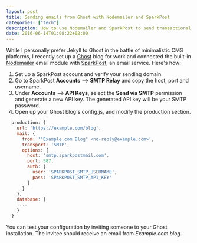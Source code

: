 ```yaml
---
layout: post
title: Sending emails from Ghost with Nodemailer and SparkPost
categories: ["tech"]
description: How to use Nodemailer and SparkPost to send transactional emails from the Ghost blogging platform
date: 2016-06-14T01:08:22+02:00
---
```


While I personally prefer Jekyll to Ghost in the battle of minimalistic CMS platforms, I recently set up a [Ghost](https://ghost.org/) blog for work and connected the built-in [Nodemailer](https://github.com/nodemailer/nodemailer) email module with [SparkPost](https://www.sparkpost.com), an email service. Here's how:

1. Set up a SparkPost account and verify your sending domain.
2. Go to SparkPost **Accounts** --> **SMTP Relay** and copy the host, port and username.
3. Under **Accounts** --> **API Keys**, select the **Send via SMTP** permission and generate a new API key. The generated API key will be your SMTP password.
4. Open up your Ghost blog's config.js, and modify the production section.

```javascript
  production: {
    url: 'https://example.com/blog',
    mail: {
      from: '"Example.com Blog" <no-reply@example.com>',
      transport: 'SMTP',
      options: {
        host: 'smtp.sparkpostmail.com',
        port: 587,
        auth: {
          user: 'SPARKPOST_SMTP_USERNAME',
          pass: 'SPARKPOST_SMTP_API_KEY'
        }
      }
    },
    database: {
    ....
    }
  }
```

You can test your configuration by inviting someone to your Ghost installation. The invitee should receive an email from *Example.com blog*.